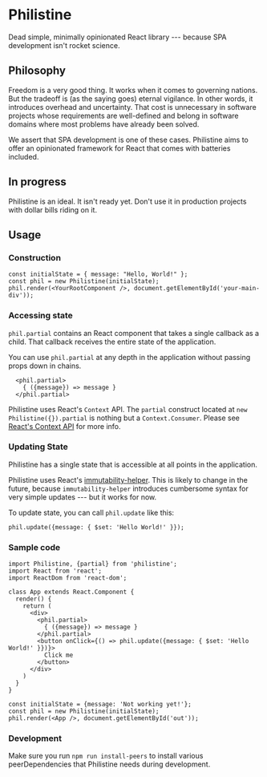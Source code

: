 # Philistine

Dead simple, minimally opinionated React library --- because SPA development isn't rocket science.

## Philosophy

Freedom is a very good thing. It works when it comes to governing nations. But the tradeoff is (as the saying goes) eternal vigilance. In other words, it introduces overhead and uncertainty. That cost is unnecessary in software projects whose requirements are well-defined and belong in software domains where most problems have already been solved. 

We assert that SPA development is one of these cases. Philistine aims to offer an opinionated framework for React that comes with batteries included.

## In progress

Philistine is an ideal. It isn't ready yet. Don't use it in production projects with dollar bills riding on it.

## Usage

### Construction

```
const initialState = { message: "Hello, World!" };
const phil = new Philistine(initialState);
phil.render(<YourRootComponent />, document.getElementById('your-main-div'));
```

### Accessing state

`phil.partial` contains an React component that takes a single callback as a child. That callback receives the entire state of the application.


You can use `phil.partial` at any depth in the application without passing props down in chains.

```
  <phil.partial>
    { ({message}) => message }
  </phil.partial>
```

Philistine uses React's `Context` API. The `partial` construct located at `new Philistine({}).partial` is nothing but a `Context.Consumer`. Please see [React's Context API](https://reactjs.org/docs/context.html) for more info.

### Updating State

Philistine has a single state that is accessible at all points in the application. 

Philistine uses React's [immutability-helper](https://reactjs.org/docs/update.html).  This is likely to change in the future, because `immutability-helper` introduces cumbersome syntax for very simple updates --- but it works for now.

To update state, you can call `phil.update` like this:

```
phil.update({message: { $set: 'Hello World!' }});
```

### Sample code

```
import Philistine, {partial} from 'philistine';
import React from 'react';
import ReactDom from 'react-dom';

class App extends React.Component {
  render() {
    return (
      <div>
        <phil.partial>
          { ({message}) => message }
        </phil.partial>
        <button onClick={() => phil.update({message: { $set: 'Hello World!' }})}>
          Click me
        </button>
      </div>
    )
  }
}

const initialState = {message: 'Not working yet!'};
const phil = new Philistine(initialState);
phil.render(<App />, document.getElementById('out'));
```

### Development

Make sure you run `npm run install-peers` to install various peerDependencies that Philistine needs during development.